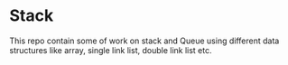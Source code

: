 # Stack
This repo contain some of work on stack and Queue using different data structures like array, single link list, double link list etc.
